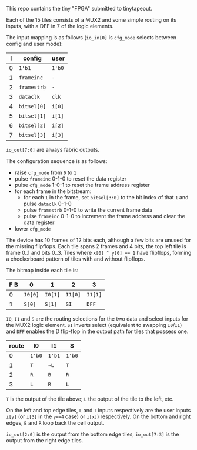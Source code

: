 This repo contains the tiny "FPGA" submitted to tinytapeout.

Each of the 15 tiles consists of a MUX2 and some simple routing on its inputs, with a DFF in 7 of the logic elements.

The input mapping is as follows (`io_in[0]` is `cfg_mode` selects between config and user mode):

I  | config       | user   |
---|--------------|--------|
0  | `1'b1`       | `1'b0` |
1  | `frameinc`   | `-`    |
2  | `framestrb`  | `-`    |
3  | `dataclk`    | `clk`  |
4  | `bitsel[0]`  | `i[0]` |
5  | `bitsel[1]`  | `i[1]` |
6  | `bitsel[2]`  | `i[2]` |
7  | `bitsel[3]`  | `i[3]` |

`io_out[7:0]` are always fabric outputs.

The configuration sequence is as follows:
 - raise `cfg_mode` from `0` to `1`
 - pulse `frameinc` 0-1-0 to reset the data register
 - pulse `cfg_mode` 1-0-1 to reset the frame address register
 - for each frame in the bitstream:
    - for each `1` in the frame, set `bitsel[3:0]` to the bit index of that `1` and pulse `dataclk` 0-1-0
    - pulse `framestrb` 0-1-0 to write the current frame data
    - pulse `frameinc` 0-1-0 to increment the frame address and clear the data register
 - lower `cfg_mode`

The device has 10 frames of 12 bits each, although a few bits are unused for the missing flipflops.
Each tile spans 2 frames and 4 bits, the top left tile is frame 0..1 and bits 0..3.
Tiles where `x[0] ^ y[0] == 1` have flipflops, forming a checkerboard pattern of tiles with and without flipflops.

The bitmap inside each tile is:

 F B| 0        | 1       | 2       | 3        |
----|----------|---------|---------|----------|
 0  | `I0[0]`  | `I0[1]` | `I1[0]` | `I1[1]`  |
 1  | `S[0]`   | `S[1]`  | `SI`    | `DFF`    |


`I0`, `I1` and `S` are the routing selections for the two data and select inputs for the MUX2 logic element. `SI` inverts select  (equivalent to swapping `I0`/`I1`) and `DFF` enables the D flip-flop in the output path for tiles that possess one.


route | I0     | I1     | S      |
------|--------|--------|--------|
0     | `1'b0` | `1'b1` | `1'b0` |
1     | `T`    | `~L`   | `T`    |
2     | `R`    | `B`    | `R`    |
3     | `L`    | `R`    | `L`    |

`T` is the output of the tile above; `L` the output of the tile to the left, etc.

On the left and top edge tiles, `L` and `T` inputs respectively are the user inputs `i[y]` (or `i[3]` in the `y==4` case) or `i[x]`) respectively. On the bottom and right edges, `B` and `R` loop back the cell output.

`io_out[2:0]` is the output from the bottom edge tiles, `io_out[7:3]` is the output from the right edge tiles.
